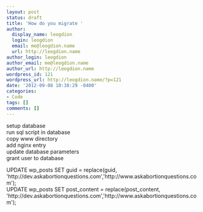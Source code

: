 ```yaml
---
layout: post
status: draft
title: 'How do you migrate '
author:
  display_name: leogdion
  login: leogdion
  email: me@leogdion.name
  url: http://leogdion.name
author_login: leogdion
author_email: me@leogdion.name
author_url: http://leogdion.name
wordpress_id: 121
wordpress_url: http://leogdion.name/?p=121
date: '2012-09-08 10:38:29 -0400'
categories:
- Code
tags: []
comments: []
---
```

<p>setup database<br />
run sql script in database<br />
copy www directory<br />
add nginx entry<br />
update database parameters<br />
grant user to database</p>
<p>UPDATE wp_posts SET guid = replace(guid, 'http:&#47;&#47;dev.askabortionquestions.com','http:&#47;&#47;www.askabortionquestions.com');<br />
UPDATE wp_posts SET post_content = replace(post_content, 'http:&#47;&#47;dev.askabortionquestions.com','http:&#47;&#47;www.askabortionquestions.com');</p>

